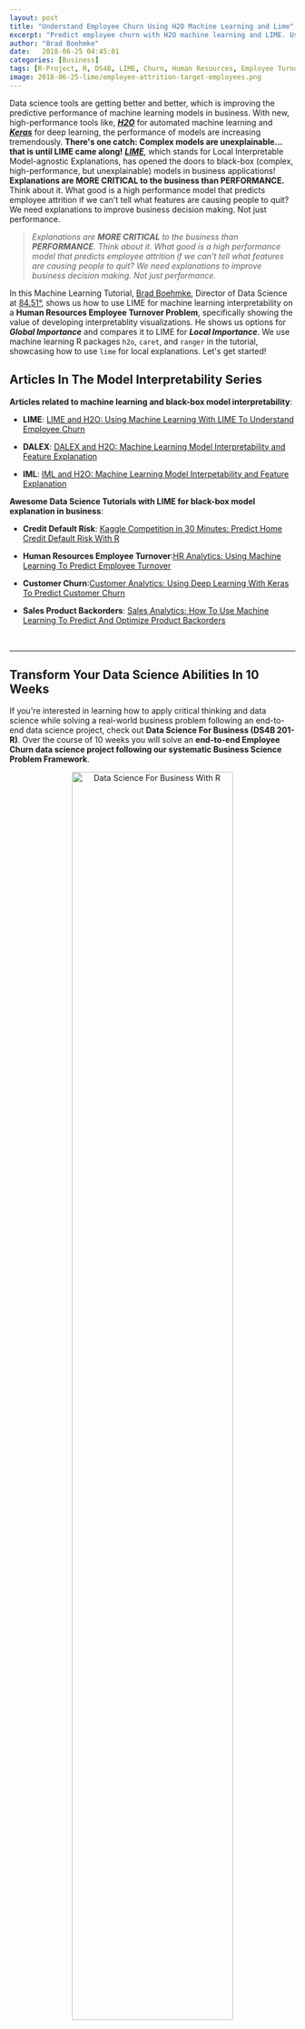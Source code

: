 ```yaml
---
layout: post
title: "Understand Employee Churn Using H2O Machine Learning and Lime"
excerpt: "Predict employee churn with H2O machine learning and LIME. Use LIME (local Interpretable Model-agnostic Explanations) for model explanation in data science for business." 
author: "Brad Boehmke"
date:   2018-06-25 04:45:01
categories: [Business]
tags: [R-Project, R, DS4B, LIME, Churn, Human Resources, Employee Turnover, Employee Attrition, h2o, caret, lime, vip, pdp]
image: 2018-06-25-lime/employee-attrition-target-employees.png
---
```




Data science tools are getting better and better, which is improving the predictive performance of machine learning models in business. With new, high-performance tools like, [___H2O___](https://www.h2o.ai/) for automated machine learning and [___Keras___](https://tensorflow.rstudio.com/keras/) for deep learning, the performance of models are increasing tremendously. __There's one catch: Complex models are unexplainable... that is until LIME came along!__ [___LIME___](https://cran.r-project.org/package=lime), which stands for Local Interpretable Model-agnostic Explanations, has opened the doors to black-box (complex, high-performance, but unexplainable) models in business applications! __Explanations are MORE CRITICAL to the business than PERFORMANCE.__ Think about it. What good is a high performance model that predicts employee attrition if we can't tell what features are causing people to quit? We need explanations to improve business decision making. Not just performance. 

>_Explanations are __MORE CRITICAL__ to the business than __PERFORMANCE__. Think about it. What good is a high performance model that predicts employee attrition if we can't tell what features are causing people to quit? We need explanations to improve business decision making. Not just performance._

In this Machine Learning Tutorial, [Brad Boehmke](https://www.linkedin.com/in/brad-boehmke-ph-d-9b0a257/), Director of Data Science at [84.51&deg;](https://www.linkedin.com/company/84-51/), shows us how to use LIME for machine learning interpretability on a __Human Resources Employee Turnover Problem__, specifically showing the value of developing interpretablity visualizations. He shows us options for ___Global Importance___ and compares it to LIME for ___Local Importance___. We use machine learning R packages `h2o`, `caret`, and `ranger` in the tutorial, showcasing how to use `lime` for local explanations. Let's get started!

## Articles In The Model Interpretability Series

__Articles related to machine learning and black-box model interpretability__:

* __LIME__: [LIME and H2O: Using Machine Learning With LIME To Understand Employee Churn](http://www.business-science.io/business/2018/06/25/lime-local-feature-interpretation.html)

* __DALEX__: [DALEX and H2O: Machine Learning Model Interpretability and Feature Explanation](http://www.business-science.io/business/2018/07/23/dalex-feature-interpretation.html)

* __IML__: [IML and H2O: Machine Learning Model Interpetability and Feature Explanation](http://www.business-science.io/business/2018/08/13/iml-model-interpretability.html)

__Awesome Data Science Tutorials with LIME for black-box model explanation in business__: 

* __Credit Default Risk__: [Kaggle Competition in 30 Minutes: Predict Home Credit Default Risk With R](http://www.business-science.io/business/2018/08/07/kaggle-competition-home-credit-default-risk.html)

* __Human Resources Employee Turnover__:[HR Analytics: Using Machine Learning To Predict Employee Turnover](http://www.business-science.io/business/2017/09/18/hr_employee_attrition.html)

* __Customer Churn__:[Customer Analytics: Using Deep Learning With Keras To Predict Customer Churn](http://www.business-science.io/business/2017/11/28/customer_churn_analysis_keras.html)

* __Sales Product Backorders__: [Sales Analytics: How To Use Machine Learning To Predict And Optimize Product Backorders](http://www.business-science.io/business/2017/10/16/sales_backorder_prediction.html)

<br>
<hr>

<h2 class="text-center">Transform Your Data Science Abilities In 10 Weeks</h2>

<p class="text-center">
If you're interested in learning how to apply critical thinking and data science while solving a real-world business problem following an end-to-end data science project, check out <strong>Data Science For Business (DS4B 201-R)</strong>. Over the course of 10 weeks you will solve an <strong>end-to-end Employee Churn data science project following our systematic Business Science Problem Framework</strong>.
</p>

<p style="text-align:center;">
<a href="https://university.business-science.io/p/hr201-using-machine-learning-h2o-lime-to-predict-employee-turnover/?product_id=635023&coupon_code=DS4B_15">
<img src="/img/ds4b_201_r_small.png" alt="Data Science For Business With R" style="width:75%;height:75%;">
</a>
</p>

<p class="text-center" style="font-size:30px;">
<a href="https://university.business-science.io/p/hr201-using-machine-learning-h2o-lime-to-predict-employee-turnover/?product_id=635023&coupon_code=DS4B_15"><strong>Start Learning Today!</strong></a> 
</p>

<p>We have two new course offerings coming soon! <strong>Shiny Web Apps</strong> and <strong>Python And Spark For Customer Churn</strong>! Get started with <a href="https://university.business-science.io/"><strong>Business Science University</strong></a>.</p> 

<hr>
<br>

## LIME: A Secret Weapon For ROI-Driven Data Science <a class="anchor" id="secret-weapon"></a>

> Introduction by Matt Dancho, Founder of Business Science

___Business success___ is dependent on the ability for managers, process stakeholders, and key decision makers to make the right decisions often using data to understand what's going on. This is where machine learning can help. Machine learning can analyze vast amounts of data, creating highly predictive models that tell managers key information such as how likely someone is likely to leave an organization. However, machine learning alone is not enough. Business leaders require explanations so they can determine adjustments that will improve results. These explanations require a different tool: ___LIME___. Let's find out why __LIME is truly a secret weapon for ROI-driven data science__!

__In the HR Employee Attrition example discussed in this article, the machine learning model predicts the probability of someone leaving the company.__ This probability is then converted to a prediction of either leave or stay through a process called ___Binary Classification___. However, this doesn't solve the main objective, which is to make better decisions. It only tells us if someone is a high flight risk (i.e. has high attrition probability).

![Employee Attrition: Machine Learning Predicts Which Employees Are Likely To Leave](/assets/2018-06-25-lime/employee-attrition.png)

<p class="text-center date">Employee Attrition: Machine Learning Predicts Which Employees Are Likely To Leave</p>

__How do we change decision making and therefore improve? It comes down to levers and probability__. Machine learning tells us which employees are highest risk and therefore ___high probability___. We can hone in on these individuals, but we need a different tool to understand why an individual is leaving. This is where LIME comes into play. LIME uncovers the ___levers___ or features we can control to make business improvements.

<img src="/assets/2018-06-25-lime/employee-attrition-lime-result.png" alt="LIME: Uncovering Levers We Can Control" style="width:50%;">

<p class="text-center date">LIME: Uncovers Levers or Features We Can Control</p>

In our HR Employee Attrition Example, LIME detects "Over Time" (lever) as a key feature that _supports_ employee turnover. We can _control_ the "Over Time" feature by implementing a "limited-overtime" or "no-overtime" policy.

![Employee Attrition: Targeting Employees With Over Time](/assets/2018-06-25-lime/employee-attrition-target-employees.png)

<p class="text-center date">Analyzing A Policy Change: Targeting Employees With Over Time</p>

Toggling the "OverTime" feature to "No" enables calculating an expected value or benefit of reducing overtime by implementing a new OT policy. For the individual employee, a expected savings results. When applied to the entire organization, this process of _adjusting levers_ can result in impactful policy changes that __save the organization millions per year and generate ROI__. 


![Employee Attrition: Adjusting Levers](/assets/2018-06-25-lime/employee-attrition-expected-savings.png)

<p class="text-center date">Adjusting The Over Time Results In Expected Savings</p>



#### Interested in Learning LIME While Solving A Real-World Churn Problem?

If you want to solve this real-world employee churn problem developing models with __H2O Automated Machine Learning__, using __LIME For Black-Box ML Model Explanation__, and __analyzing the impact of a policy change through optimization and sensitivity analysis__, get started today with [Data Science For Business (DS4B 201 / HR 201)](https://university.business-science.io/courses/hr201-using-machine-learning-h2o-lime-to-predict-employee-turnover?product_id=635023&coupon_code=DS4B_15). You'll learn ___ROI-Driven Data Science___, implementing the  tools (H2O + LIME) and our data science framework ([BSPF](/bspf.html)) under my guidance (Matt Dancho, Instructor and Founder of Business Science) in our new, self-paced course part of the [Business Science University](https://university.business-science.io/) virtual data science workshop. 

<span data-sumome-listbuilder-embed-id="1e13d987ad901ab4571b6d92bb2ab8a2230c397b886c1fd49eba5392ed5c88cb"></span>

## Learning Trajectory

Now that we have a flavor for what LIME does, let's get on with learning how to use it! In this machine learning tutorial, you will learn:

* [Global Interpretation: How to perform global intepretation with `vip` and `pdp` and how global differs from local with LIME](#global-interp)

* [Local Interpretation: How To Perform Local Interpretation with `lime` using models developed with `h2o`, `caret`, and `ranger`](#local-interp)

* [Visualizing LIME Results: Using `plot_features()` and `plot_explanations()`](#viz)

* [Tuning LIME: Improving explanation accuracy](#tuning-lime)

* [Integrating Models: Working with unsupported models to get LIME integration](#model-integration)

In fact, one of the coolest things you'll learn is how to create a visualization that compares multiple H2O modeling algorithms that examine employee attrition. This is akin to getting different perspectives for how each of the models view the problem: 

* Random Forest (RF)
* Generalized Linear Regression (GLM)
* Gradient Boosted Machine (GBM).

![LIME Multiple Models](/assets/2018-06-25-lime/lime-multiple-models.png)

<p class="text-center date">Comparing LIME results of different H2O modeling algorithms</p>


## About The Author

This ___MACHINE LEARNING TUTORIAL___ comes from [Brad Boehmke](https://www.linkedin.com/in/brad-boehmke-ph-d-9b0a257/), Director of Data Science at [84.51&deg;](https://www.linkedin.com/company/84-51/), where he and his team develops algorithmic processes, solutions, and tools that enable 84.51&deg; and its analysts to efficiently extract insights from data and provide solution alternatives to decision-makers. Brad is not only a talented data scientist, he's an adjunct professor at the University of Cincinnati, Wake Forest, and Air Force Institute of Technology. Most importantly, he's an [active contributor](https://github.com/bradleyboehmke) to the __Data Science Community__ and he enjoys giving back via advanced machine learning education available at the [UC Business Analytics R Programming Guide](http://uc-r.github.io/)!  


## Machine Learning Tutorial: Visualizing Machine Learning Models with LIME

> By Brad Boehmke, Director of Data Science at 84.51&deg;

Machine learning (ML) models are often considered "black boxes" due to their complex inner-workings.  More advanced ML models such as random forests, gradient boosting machines (GBM), artificial neural networks (ANN), among others are typically more accurate for predicting nonlinear, faint, or rare phenomena.  Unfortunately, more accuracy often comes at the expense of interpretability, and interpretability is crucial for business adoption, model documentation, regulatory oversight, and human acceptance and trust.  Luckily, several advancements have been made to aid in interpreting ML models.

Moreover, it’s often important to understand the ML model that you’ve trained on a global scale, and also to zoom into local regions of your data or your predictions and derive local explanations. ___Global interpretations___ help us understand the inputs and their entire modeled relationship with the prediction target, but global interpretations can be highly approximate in some cases. ___Local interpretations___ help us understand model predictions for a single row of data or a group of similar rows.

This post demonstrates how to use the `lime` package to perform local interpretations of ML models. This will not focus on the theoretical and mathematical underpinnings but, rather, on the practical application of using `lime`. [^lime_paper]


## Libraries

This tutorial leverages the following packages.


{% highlight r %}
# required packages
# install vip from github repo: devtools::install_github("koalaverse/vip")
library(lime)       # ML local interpretation
library(vip)        # ML global interpretation
library(pdp)        # ML global interpretation
library(ggplot2)    # visualization pkg leveraged by above packages
library(caret)      # ML model building
library(h2o)        # ML model building

# other useful packages
library(tidyverse)  # Use tibble, dplyr
library(rsample)    # Get HR Data via rsample::attrition
library(gridExtra)  # Plot multiple lime plots on one graph

# initialize h2o
h2o.init()
{% endhighlight %}



{% highlight text %}
##  Connection successful!
## 
## R is connected to the H2O cluster: 
##     H2O cluster uptime:         3 minutes 17 seconds 
##     H2O cluster timezone:       America/New_York 
##     H2O data parsing timezone:  UTC 
##     H2O cluster version:        3.19.0.4208 
##     H2O cluster version age:    4 months and 6 days !!! 
##     H2O cluster name:           H2O_started_from_R_mdancho_zbl980 
##     H2O cluster total nodes:    1 
##     H2O cluster total memory:   3.50 GB 
##     H2O cluster total cores:    4 
##     H2O cluster allowed cores:  4 
##     H2O cluster healthy:        TRUE 
##     H2O Connection ip:          localhost 
##     H2O Connection port:        54321 
##     H2O Connection proxy:       NA 
##     H2O Internal Security:      FALSE 
##     H2O API Extensions:         Algos, AutoML, Core V3, Core V4 
##     R Version:                  R version 3.4.4 (2018-03-15)
{% endhighlight %}



{% highlight r %}
h2o.no_progress()
{% endhighlight %}

To demonstrate model visualization techniques we'll use the employee attrition data that has been included in the `rsample` package. This demonstrates a binary classification problem ("Yes" vs. "No") but the same process that you'll observe can be used for a regression problem. Note: I force ordered factors to be unordered as `h2o` does not support ordered categorical variables.

For this exemplar I retain most of the observations in the training data sets and retain 5 observations in the `local_obs` set.  These 5 observations are going to be treated as new observations that we wish to understand ___why___ the particular predicted response was made.


{% highlight r %}
# create data sets
df <- rsample::attrition %>% 
  mutate_if(is.ordered, factor, ordered = FALSE) %>%
  mutate(Attrition = factor(Attrition, levels = c("Yes", "No")))

index <- 1:5
train_obs <- df[-index, ]
local_obs <- df[index, ]

# create h2o objects for modeling
y <- "Attrition"
x <- setdiff(names(train_obs), y)
train_obs.h2o <- as.h2o(train_obs)
local_obs.h2o <- as.h2o(local_obs)
{% endhighlight %}


We will explore how to visualize a few of the more popular machine learning algorithms and packages in R.  For brevity I train default models and do not emphasize hyperparameter tuning.  The following produces:

* Random forest model using `ranger` via the `caret` package
* Random forest model using `h2o`
* Elastic net model using `h2o`
* GBM model using `h2o`
* Random forest model using `ranger` directly


{% highlight r %}
# Create Random Forest model with ranger via caret
fit.caret <- train(
  Attrition ~ ., 
  data       = train_obs, 
  method     = 'ranger',
  trControl  = trainControl(method = "cv", number = 5, classProbs = TRUE),
  tuneLength = 1,
  importance = 'impurity'
  )

# create h2o models
h2o_rf  <- h2o.randomForest(x, y, training_frame = train_obs.h2o)
h2o_glm <- h2o.glm(x, y, training_frame = train_obs.h2o, family = "binomial")
h2o_gbm <- h2o.gbm(x, y, training_frame = train_obs.h2o)

# ranger model --> model type not built in to LIME
fit.ranger <- ranger::ranger(
  Attrition ~ ., 
  data        = train_obs, 
  importance  = 'impurity',
  probability = TRUE
)
{% endhighlight %}


## Global Interpretation <a class="anchor" id="global-interp"></a>

The most common ways of obtaining global interpretation is through:

* variable importance measures
* partial dependence plots

Variable importance quantifies the global contribution of each input variable to the predictions of a machine learning model.  Variable importance measures rarely give insight into the average direction that a variable affects a response function. They simply state the magnitude of a variable’s relationship with the response as compared to other variables used in the model. For example, the `ranger` random forest model identified monthly income, overtime, and age as the top 3 variables impacting the objective function. 


{% highlight r %}
vip(fit.ranger) + ggtitle("ranger: RF")
{% endhighlight %}

![plot of chunk unnamed-chunk-4](/figure/source/2018-06-25-lime-local-feature-interpretation/unnamed-chunk-4-1.png)

After the most globally relevant variables have been identified, the next step is to attempt to understand how the response variable changes based on these variables. For this we can use partial dependence plots (PDPs) and individual conditional expectation (ICE) curves. These techniques plot the change in the predicted value as specified feature(s) vary over their marginal distribution.  Consequently, we can gain some local understanding how the reponse variable changes across the distribution of a particular variable but this still only provides a global understanding of this relationships across all observed data.

For example, if we plot the PDP of the monthly income variable we see that the probability of an employee attriting decreases, on average, as their monthly income approaches \$5,000 and then remains relatively flat. 


{% highlight r %}
# built-in PDP support in H2O
h2o.partialPlot(h2o_rf, data = train_obs.h2o, cols = "MonthlyIncome")
{% endhighlight %}

![plot of chunk unnamed-chunk-5](/figure/source/2018-06-25-lime-local-feature-interpretation/unnamed-chunk-5-1.png)

{% highlight text %}
## PartialDependence: Partial Dependence Plot of model DRF_model_R_1529928665020_106 on column 'MonthlyIncome'
##    MonthlyIncome mean_response stddev_response
## 1    1009.000000      0.229433        0.229043
## 2    2008.473684      0.216096        0.234960
## 3    3007.947368      0.167686        0.234022
## 4    4007.421053      0.161024        0.231287
## 5    5006.894737      0.157775        0.231151
## 6    6006.368421      0.156628        0.231455
## 7    7005.842105      0.157734        0.230267
## 8    8005.315789      0.160137        0.229286
## 9    9004.789474      0.164437        0.229305
## 10  10004.263158      0.169652        0.227902
## 11  11003.736842      0.165502        0.226240
## 12  12003.210526      0.165297        0.225529
## 13  13002.684211      0.165051        0.225335
## 14  14002.157895      0.165051        0.225335
## 15  15001.631579      0.164983        0.225316
## 16  16001.105263      0.165051        0.225019
## 17  17000.578947      0.165556        0.224890
## 18  18000.052632      0.165556        0.224890
## 19  18999.526316      0.166498        0.224726
## 20  19999.000000      0.182348        0.219882
{% endhighlight %}

We can gain further insight by using centered ICE curves which can help draw out further details.  For example, the following ICE curves show a similar trend line as the PDP above but by centering we identify the decrease as monthly income approaches &#36;5,000 followed by an increase in probability of attriting once an employee's monthly income approaches \$20,000.  Futhermore, we see some turbulence in the flatlined region between &#36;5-&#36;20K) which means there appears to be certain salary regions where the probability of attriting changes.


{% highlight r %}
fit.ranger %>%
  pdp::partial(pred.var = "MonthlyIncome", grid.resolution = 25, ice = TRUE) %>%
  autoplot(rug = TRUE, train = train_obs, alpha = 0.1, center = TRUE)
{% endhighlight %}

![plot of chunk unnamed-chunk-6](/figure/source/2018-06-25-lime-local-feature-interpretation/unnamed-chunk-6-1.png)


These visualizations help us to understand our model from a global perspective: identifying the variables with the largest overall impact and the typical influence of a feature on the response variable across all observations.  However, what these do not help us understand is given a new observation, what were the most ___influential variables that determined the predicted outcome___.  Say we obtain information on an employee that makes about &#36;10,000 per month and we need to assess their probabilty of leaving the firm.  Although monthly income is the most important variable in our model, it may not be the most influential variable driving this employee to leave.  To retain the employee, leadership needs to understand what variables are most influential for that specific employee.  This is where `lime` can help.


## Local Interpretation <a class="anchor" id="local-interp"></a>

Local Interpretable Model-agnostic Explanations (__LIME__) is a visualization technique that helps explain individual predictions.  As the name implies, it is model agnostic so it can be applied to any supervised regression or classification model. Behind the workings of LIME lies the assumption that ___every complex model is linear on a local scale___ and asserting that it is possible to fit a simple model around a single observation that will mimic how the global model behaves at that locality. The simple model can then be used to explain the predictions of the more complex model locally.

The generalized algorithm LIME applies is:

1.  Given an observation, ___permute___ it to create replicated feature data with slight value modifications.
2.  Compute ___similarity distance measure___ between original observation and permuted observations. 
3.  Apply selected machine learning model to ___predict outcomes___ of permuted data.
4.  ___Select m number of features___ to best describe predicted outcomes.
5.  ___Fit a simple model___ to the permuted data, explaining the complex model outcome with *m* features from the permuted data weighted by its similarity to the original observation .
6. Use the resulting ___feature weights to explain local behavior___.

Each of these steps will be discussed in further detail as we proceed.

### lime::lime

The application of the LIME algorithm via the `lime` package is split into two operations: `lime::lime()` and `lime::explain()`.  The `lime::lime()` function creates an "explainer" object, which is just a list that contains the machine learning model and the feature distributions for the training data.  The feature distributions that it contains includes distribution statistics for each categorical variable level and each continuous variable split into *n* bins (default is 4 bins).  These feature attributes will be used to permute data.

The following creates our `lime::lime()` object and I change the number to bin our continuous variables into to 5.


{% highlight r %}
explainer_caret <- lime::lime(train_obs, fit.caret, n_bins = 5)

class(explainer_caret)
{% endhighlight %}



{% highlight text %}
## [1] "data_frame_explainer" "explainer"           
## [3] "list"
{% endhighlight %}



{% highlight r %}
summary(explainer_caret)
{% endhighlight %}



{% highlight text %}
##                      Length Class  Mode     
## model                24     train  list     
## bin_continuous        1     -none- logical  
## n_bins                1     -none- numeric  
## quantile_bins         1     -none- logical  
## use_density           1     -none- logical  
## feature_type         31     -none- character
## bin_cuts             31     -none- list     
## feature_distribution 31     -none- list
{% endhighlight %}


###  lime::explain

Once we created our `lime` objects, we can now perform the generalized LIME algorithm using the `lime::explain()` function.  This function has several options, each providing flexibility in how we perform the generalized algorithm mentioned above.

* `x`: Contains the one or more single observations you want to create local explanations for. In our case, this includes the 5 observations that I included in the `local_obs` data frame. _Relates to algorithm step 1_.
* `explainer`: takes the explainer object created by `lime::lime()`, which will be used to create permuted data.  Permutations are sampled from the variable distributions created by the `lime::lime()` explainer object. _Relates to algorithm step 1_.
* `n_permutations`: The number of permutations to create for each observation in `x` (default is 5,000 for tabular data). _Relates to algorithm step 1_.
* `dist_fun`: The distance function to use. The default is Gower's distance but can also use euclidean, manhattan, or any other distance function allowed by `?dist()`. To compute similarity distance of permuted observations, categorical features will be recoded based on whether or not they are equal to the actual observation. If continuous features are binned (the default) these features will be recoded based on whether they are in the same bin as the observation. Using the recoded data the distance to the original observation is then calculated based on a user-chosen distance measure. _Relates to algorithm step 2_.
* `kernel_width`: To convert the distance measure to a similarity value, an exponential kernel of a user defined width (defaults to 0.75 times the square root of the number of features) is used. Smaller values restrict the size of the local region. _Relates to algorithm step 2_.
* `n_features`: The number of features to best describe predicted outcomes. _Relates to algorithm step 4_.
* `feature_select`: To select the best *n* features, `lime` can use forward selection, ridge regression, lasso, or a tree to select the features. In this example I apply a ridge regression model and select the *m* features with highest absolute weights. _Relates to algorithm step 4_.

For classification models we also have two additional features we care about and one of these two arguments must be given:

* `labels`: Which label do we want to explain?  In this example, I want to explain the probability of an observation to attrit ("Yes"). 
* `n_labels`: The number of labels to explain.  With this data I could select `n_labels = 2` to explain the probability of "Yes" and "No" responses.  


{% highlight r %}
explanation_caret <- lime::explain(
  x               = local_obs, 
  explainer       = explainer_caret, 
  n_permutations  = 5000,
  dist_fun        = "gower",
  kernel_width    = .75,
  n_features      = 5, 
  feature_select  = "highest_weights",
  labels          = "Yes"
  )
{% endhighlight %}

The `explain()` function above first creates permutations, then calculates similarities, followed by selecting the *m* features.  Lastly, `explain()` will then fit a model (_algorithm steps 5 & 6_). `lime` applies a ridge regression model with the weighted permuted observations as the simple model. [[^glmnet]]  If the model is a regressor, the simple model will predict the output of the complex model directly. If the complex model is a classifier, the simple model will predict the probability of the chosen class(es). 

The `explain()` output is a data frame containing different information on the simple model predictions.  Most importantly, for each observation in `local_obs` it contains the simple model fit (`model_r2`) and the weighted importance (`feature_weight`) for each important feature (`feature_desc`) that best describes the local relationship.


{% highlight r %}
tibble::glimpse(explanation_caret)
{% endhighlight %}



{% highlight text %}
## Observations: 25
## Variables: 13
## $ model_type       <chr> "classification", "classification", "cla...
## $ case             <chr> "1", "1", "1", "1", "1", "2", "2", "2", ...
## $ label            <chr> "Yes", "Yes", "Yes", "Yes", "Yes", "Yes"...
## $ label_prob       <dbl> 0.216, 0.216, 0.216, 0.216, 0.216, 0.070...
## $ model_r2         <dbl> 0.5517840, 0.5517840, 0.5517840, 0.55178...
## $ model_intercept  <dbl> 0.1498396, 0.1498396, 0.1498396, 0.14983...
## $ model_prediction <dbl> 0.3233514, 0.3233514, 0.3233514, 0.32335...
## $ feature          <chr> "OverTime", "MaritalStatus", "BusinessTr...
## $ feature_value    <fct> Yes, Single, Travel_Rarely, Sales, Very_...
## $ feature_weight   <dbl> 0.14996805, 0.05656074, -0.03929651, 0.0...
## $ feature_desc     <chr> "OverTime = Yes", "MaritalStatus = Singl...
## $ data             <list> [[41, Yes, Travel_Rarely, 1102, Sales, ...
## $ prediction       <list> [[0.216, 0.784], [0.216, 0.784], [0.216...
{% endhighlight %}

### Visualizing results <a class="anchor" id="viz"></a>

However the simplest approach to interpret the results is to visualize them.  There are several plotting functions provided by `lime` but for tabular data we are only concerned with two.  The most important of which is `plot_features()`.  This will create a visualization containing an individual plot for each observation (case 1, 2, ..., n) in our `local_obs` data frame. Since we specified `labels = "Yes"` in the `explain()` function, it will provide the probability of each observation attriting. And since we specified `n_features = 10` it will plot the 10 most influential variables that best explain the linear model in that observations local region and whether the variable is causes an increase in the probability (supports) or a decrease in the probability (contradicts).  It also provides us with the model fit for each model ("Explanation Fit: XX"), which allows us to see how well that model explains the local region.

Consequently, we can infer that case 3 has the highest liklihood of attriting out of the 5 observations and the 3 variables that appear to be influencing this high probability include working overtime, being single, and working as a lab tech.


{% highlight r %}
plot_features(explanation_caret)
{% endhighlight %}

![plot of chunk unnamed-chunk-10](/figure/source/2018-06-25-lime-local-feature-interpretation/unnamed-chunk-10-1.png)


The other plot we can create is a __heatmap__ showing how the different variables selected across all the observations influence each case. We use the `plot_explanations()` function.  This plot becomes useful if you are trying to find common features that influence all observations or if you are performing this analysis across many observations which makes `plot_features()` difficult to discern.


{% highlight r %}
plot_explanations(explanation_caret)
{% endhighlight %}

![plot of chunk unnamed-chunk-11](/figure/source/2018-06-25-lime-local-feature-interpretation/unnamed-chunk-11-1.png)


### Tuning LIME <a class="anchor" id="tuning-lime"></a>

As you saw in the above `plot_features()` plot, the output provides the model fit.  In this case the best simple model fit for the given local regions was _R^2 = 0.59_ for case 3.  Considering there are several knobs we can turn when performing the LIME algorithm, we can treat these as tuning parameters to try find the best fit model for the local region.  This helps to maximize the amount of trust we can have in the local region explanation.

As an example, the following changes the distance function to use the manhattan distance algorithm, we increase the kernel width substantially to create a larger local region, and we change our feature selection approach to a LARS lasso model.  The result is a fairly substantial increase in our explanation fits.  


{% highlight r %}
# tune LIME algorithm
explanation_caret <- lime::explain(
  x               = local_obs, 
  explainer       = explainer_caret, 
  n_permutations  = 5000,
  dist_fun        = "manhattan",
  kernel_width    = 3,
  n_features      = 5, 
  feature_select  = "lasso_path",
  labels          = "Yes"
  )

plot_features(explanation_caret)
{% endhighlight %}


![plot of chunk unnamed-chunk-13](/figure/source/2018-06-25-lime-local-feature-interpretation/unnamed-chunk-13-1.png)


### Supported vs Non-support models <a class="anchor" id="model-integration"></a>

Currently, `lime` supports supervised models produced in `caret`, `mlr`, `xgboost`, `h2o`, `keras`, and `MASS::lda`.  Consequently, any supervised models created with these packages will function just fine with `lime`.


{% highlight r %}
explainer_h2o_rf  <- lime(train_obs, h2o_rf, n_bins = 5)
explainer_h2o_glm <- lime(train_obs, h2o_glm, n_bins = 5)
explainer_h2o_gbm <- lime(train_obs, h2o_gbm, n_bins = 5)

explanation_rf  <- lime::explain(local_obs, 
                                 explainer_h2o_rf, 
                                 n_features      = 5, 
                                 labels          = "Yes", 
                                 kernel_width    = .1, 
                                 feature_select  = "highest_weights")
explanation_glm <- lime::explain(local_obs, 
                                 explainer_h2o_glm, 
                                 n_features      = 5, 
                                 labels          = "Yes", 
                                 kernel_width    = .1, 
                                 feature_select  = "highest_weights")
explanation_gbm <- lime::explain(local_obs, 
                                 explainer_h2o_gbm, 
                                 n_features      = 5, 
                                 labels          = "Yes", 
                                 kernel_width    = .1, 
                                 feature_select  = "highest_weights")

p1 <- plot_features(explanation_rf,  ncol = 1) + ggtitle("rf")
p2 <- plot_features(explanation_glm, ncol = 1) + ggtitle("glm")
p3 <- plot_features(explanation_gbm, ncol = 1) + ggtitle("gbm")

gridExtra::grid.arrange(p1, p2, p3, nrow = 1)
{% endhighlight %}

![plot of chunk unnamed-chunk-14](/figure/source/2018-06-25-lime-local-feature-interpretation/unnamed-chunk-14-1.png)

However, any models that do not have built in support will produce an error.  For example, the model we created directly with `ranger` is not supported and produces an error.


{% highlight r %}
explainer_ranger <- lime(train, fit.ranger, n_bins = 5)
{% endhighlight %}



{% highlight text %}
## Error in UseMethod("lime", x): no applicable method for 'lime' applied to an object of class "function"
{% endhighlight %}

We can work with this pretty easily by building two functions that make `lime` compatible with an unsupported package.  First, we need to create a `model_type()` function that specifies what type of model this unsupported package is using.  `model_type()` is a `lime` specific function, we just need to create a `ranger` specific method.  We do this by taking the class name for our `ranger` object and creating the `model_type.ranger` method and simply return the type of model ("classification" for this example).


{% highlight r %}
# get the model class
class(fit.ranger)
{% endhighlight %}



{% highlight text %}
## [1] "ranger"
{% endhighlight %}



{% highlight r %}
# need to create custom model_type function
model_type.ranger <- function(x, ...) {
  # Function tells lime() what model type we are dealing with
  # 'classification', 'regression', 'survival', 'clustering', 'multilabel', etc
  
  return("classification")
}

model_type(fit.ranger)
{% endhighlight %}



{% highlight text %}
## [1] "classification"
{% endhighlight %}

We then need to create a `predict_model()` method for ranger as well.  The output for this function should be a data frame.  For a regression problem it should produce a single column data frame with the predicted response and for a classification problem it should create a column containing the probabilities for each categorical class (binary "Yes" "No" in this example).


{% highlight r %}
# need to create custom predict_model function
predict_model.ranger <- function(x, newdata, ...) {
  # Function performs prediction and returns data frame with Response
  pred <- predict(x, newdata)
  return(as.data.frame(pred$predictions))
}

predict_model(fit.ranger, newdata = local_obs)
{% endhighlight %}



{% highlight text %}
##         Yes        No
## 1 0.2915452 0.7084548
## 2 0.0701619 0.9298381
## 3 0.4406563 0.5593437
## 4 0.3465294 0.6534706
## 5 0.2525397 0.7474603
{% endhighlight %}


Now that we have those methods developed and in our global environment we can run our `lime` functions and produce our outputs.[^dynamic] 


{% highlight r %}
explainer_ranger   <- lime(train_obs, fit.ranger, n_bins = 5)

explanation_ranger <- lime::explain(local_obs, 
                                    explainer_ranger, 
                                    n_features   = 5, 
                                    n_labels     = 2, 
                                    kernel_width = .1)

plot_features(explanation_ranger, ncol = 2) + ggtitle("ranger")
{% endhighlight %}

![plot of chunk unnamed-chunk-18](/figure/source/2018-06-25-lime-local-feature-interpretation/unnamed-chunk-18-1.png)


## Learning More

At [Business Science](http://www.business-science.io/), we've been using the `lime` package with clients to help explain our machine learning models - ___It's been our secret weapon___. Our primary use cases are with `h2o` and `keras`, both of which are supported in `lime`. In fact, we actually built the `h2o` integration to gain the beneifts of LIME with stacked ensembles, deep learning, and other black-box algorithms. We've used it with clients to help them detect which employees should be considered for executive promotion. We've even provided previous real-world business problem / machine learning tutorials:

* [HR Analytics: Using Machine Learning To Predict Employee Turnover](http://www.business-science.io/business/2017/09/18/hr_employee_attrition.html)
* [Customer Analytics: Using Deep Learning With Keras To Predict Customer Churn](http://www.business-science.io/business/2017/11/28/customer_churn_analysis_keras.html)
* [Sales Analytics: How To Use Machine Learning To Predict And Optimize Product Backorders](http://www.business-science.io/business/2017/10/16/sales_backorder_prediction.html)

In fact, those that want to learn `lime` while solving a real world data science problem can get started today with our new course: [Data Science For Business (DS4B 201)](https://university.business-science.io/)

<span data-sumome-listbuilder-embed-id="1e13d987ad901ab4571b6d92bb2ab8a2230c397b886c1fd49eba5392ed5c88cb"></span>

## Additional Resources

LIME provides a great, model-agnostic approach to assessing local interpretation of predictions.  To learn more I would start with the following resources:

* __Original paper:__ Marco Tulio Ribeiro, Sameer Singh, and Carlos Guestrin. 2016. “Why Should I Trust You?”: Explaining the Predictions of Any Classifier. In Proceedings of the 22nd ACM SIGKDD International Conference on Knowledge Discovery and Data Mining (KDD ’16). ACM, New York, NY, USA, 1135-1144. DOI: https://doi.org/10.1145/2939672.2939778

* __KDD2016 presentation:__ [Marco Ribeiro presents the original paper](https://www.youtube.com/watch?v=KP7-JtFMLo4)

* __lime vignette:__ [Understanding lime](https://cran.r-project.org/web/packages/lime/vignettes/Understanding_lime.html)

* __London AI & Deep Learning Meetup Presentation:__ [Interpretable Machine Learning Using LIME Framework](https://www.youtube.com/watch?v=CY3t11vuuOM)





## Announcements

Matt was recently on [Episode 165 of the SuperDataScience Podcast](https://www.superdatascience.com/data-science-community/165/). In his second appearance (also was on [Episode 109](https://www.superdatascience.com/sds-109-business-consultancy-space-data-science/) where he spoke about the transition to data science), he talks about __giving back to the data science community__ if the form of education, open source software, and blogging!

![SuperDataScience Episode 165](/assets/2018-06-19_BSPF/sds165.png)

## Business Science University  <a class="anchor" id="bsu"></a>

If you are looking to take the next step and learn __Data Science For Business (DS4B)__, [Business Science University](https://university.business-science.io/) is for you! Our goal is to __empower data scientists__ through teaching the tools and techniques we implement every day. You'll learn:

- __TO SOLVE A REAL WORLD CHURN PROBLEM: Employee Turnover__!
- Data Science Framework: [Business Science Problem Framework](/bspf.html)
- Tidy Eval
- H2O Automated Machine Learning
- LIME Feature Explanations
- Sensitivity Analysis
- Tying data science to financial improvement (__ROI-Driven Data Science__)


#### Special Autographed "Deep Learning With R" Giveaway!!!

One lucky student that enrolls in June will receive an __autographed copy of _Deep Learning With R_, signed by JJ Allaire, Founder of Rstudio and DLwR co-author__. 

![Deep Learning With R](/assets/deeplearning_with_r.png)



<span data-sumome-listbuilder-embed-id="1e13d987ad901ab4571b6d92bb2ab8a2230c397b886c1fd49eba5392ed5c88cb"></span>

### DS4B Virtual Workshop: Predicting Employee Attrition <a class="anchor" id="vw"></a>

Did you know that __an organization that loses 200 high performing employees per year is essentially losing $15M/year in lost productivity__? Many organizations don't realize this because it's an indirect cost. It goes unnoticed. What if you could use data science to predict and explain turnover in a way that managers could make better decisions and executives would see results? You will learn the tools to do so in our Virtual Workshop. Here's an example of a Shiny app you will create.

<p class="text-center" style="font-size:30px;"><a href="https://university.business-science.io/p/hr201-using-machine-learning-h2o-lime-to-predict-employee-turnover/?product_id=635023&coupon_code=DS4B_15">
Get 15% OFF in June!
</a></p>


![HR 301 Shiny Application: Employee Prediction](/img/hr_301_app.png) 
<p class="text-center date">Shiny App That Predicts Attrition and Recommends Management Strategies, Taught in HR 301</p> 

<span data-sumome-listbuilder-embed-id="1e13d987ad901ab4571b6d92bb2ab8a2230c397b886c1fd49eba5392ed5c88cb"></span>

Our first __Data Science For Business Virtual Workshop__ teaches you how to solve this employee attrition problem in four courses that are fully integrated:

* [DS4B 201: Predicting Employee Attrition with `h2o` and `lime`](https://university.business-science.io/p/hr201-using-machine-learning-h2o-lime-to-predict-employee-turnover/?product_id=635023&coupon_code=DS4B_15)
* DS4B 301 (Coming Soon): Building A `Shiny` Web Application
* DS4B 302 (EST Q4): Data Communication With `RMarkdown` Reports and Presentations
* DS4B 303 (EST Q4): Building An R Package For Your Organization, `tidyattrition`

The Virtual Workshop is intended for __intermediate and advanced R users__. It's __code intensive (like these articles)__, but also teaches you fundamentals of data science consulting including CRISP-DM and the Business Science Problem Framework. __The content bridges the gap between data science and the business, making you even more effective and improving your organization in the process.__

<p class="text-center" style="font-size:30px;"><a href="https://university.business-science.io/p/hr201-using-machine-learning-h2o-lime-to-predict-employee-turnover/?product_id=635023&coupon_code=DS4B_15">
Get 15% OFF in June!
</a></p>

## Don't Miss A Beat

<span data-sumome-listbuilder-embed-id="8944080265e0a41a6249cd11ea3299d46ee953ea5bc9a1cd5635069be5bf0987"></span>

* Sign up for the [Business Science blog](http://www.business-science.io/blog/index.html) to stay updated
* Get started with [Business Science University](https://university.business-science.io/) to learn how to solve real-world data science problems from Business Science
* Check out our [Open Source Software](http://www.business-science.io/software.html)


## Connect With Business Science <a class="anchor" id="social"></a>

If you like our software (`anomalize`, `tidyquant`, `tibbletime`, `timetk`, and `sweep`), our courses, and our company, you can connect with us:

* [__business-science__ on GitHub](https://github.com/business-science)
* [__Business Science, LLC__ on LinkedIn](https://www.linkedin.com/company/business.science)
* [__bizScienc__ on twitter](https://twitter.com/bizScienc)
* [__Business Science, LLC__ on Facebook](https://www.facebook.com/Business-Science-LLC-754699134699054/)

## Footnotes

[^lime_paper]: To this end, you are encouraged to read through the [article](https://arxiv.org/abs/1602.04938) that introduced the lime framework as well as the additional resources linked to from the original [Python repository](https://github.com/marcotcr/lime).
[^glmnet]: If you've never applied a weighted ridge regression model you can see some details on its application in the [`glmnet` vignette](https://web.stanford.edu/~hastie/glmnet/glmnet_alpha.html)
[^dynamic]: If you are curious as to why simply creating the `model_type.ranger` and `predict_model.ranger` methods and hosting them in your global environment causes the `lime` functions to work then I suggest you read [chapter 6 of Advanced R](http://adv-r.had.co.nz/Functions.html). 
